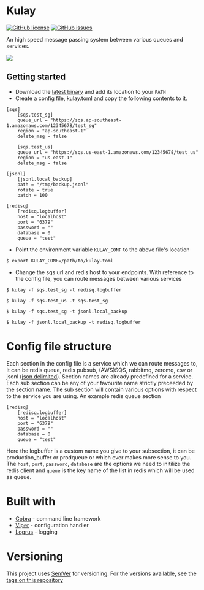 # Kulay
[![GitHub license](https://img.shields.io/badge/license-MIT-blue.svg?style=plastic)](https://raw.githubusercontent.com/DudeWhoCode/kulay/master/LICENSE) [![GitHub issues](https://img.shields.io/github/issues/DudeWhoCode/kulay.svg?style=plastic)](https://github.com/DudeWhoCode/kulay/issues) 

An high speed message passing system between various queues and services.

<a href="https://asciinema.org/a/IrbTcz6eO0IoBhZ196t4rdz6Y" target="_blank"><img src="https://asciinema.org/a/IrbTcz6eO0IoBhZ196t4rdz6Y.png" /></a>

## Getting started
* Download the [latest binary](https://github.com/DudeWhoCode/kulay/releases/tag/v0.1.1) and add its location to your `PATH`
* Create a config file, kulay.toml and copy the following contents to it.
```
[sqs]
    [sqs.test_sg]
    queue_url = "https://sqs.ap-southeast-1.amazonaws.com/12345678/test_sg"
    region = "ap-southeast-1"
    delete_msg = false
    
    [sqs.test_us]
    queue_url = "https://sqs.us-east-1.amazonaws.com/12345678/test_us"
    region = "us-east-1"
    delete_msg = false
    
[jsonl]
    [jsonl.local_backup]
    path = "/tmp/backup.jsonl"
    rotate = true
    batch = 100
    
[redisq]
    [redisq.logbuffer]
    host = "localhost"
    port = "6379"
    password = ""
    database = 0
    queue = "test"
```
* Point the environment variable `KULAY_CONF` to the above file's location
```
$ export KULAY_CONF=/path/to/kulay.toml
```
* Change the sqs url and redis host to your endpoints. With reference to the config file, you can route messages between various services
```
$ kulay -f sqs.test_sg -t redisq.logbuffer

$ kulay -f sqs.test_us -t sqs.test_sg

$ kulay -f sqs.test_sg -t jsonl.local_backup

$ kulay -f jsonl.local_backup -t redisq.logbuffer
```

# Config file structure
Each section in the config file is a service which we can route messages to, It can be redis queue, redis pubsub, (AWS)SQS, rabbitmq, zeromq, csv or jsonl ([json delimited](http://jsonlines.org/)). Section names are already predefined for a service.
Each sub section can be any of your favourite name strictly preceeded by the section name. The sub section will contain various options with respect to the service you are using. An example redis queue section
```
[redisq]
    [redisq.logbuffer]
    host = "localhost"
    port = "6379"
    password = ""
    database = 0
    queue = "test"
```
Here the logbuffer is a custom name you give to your subsection, it can be production_buffer or prodqueue or which ever makes more sense to you. The `host`, `port`, `password`, `database` are the options we need to initilize the redis client and `queue` is the key name of the list in redis which will be used as queue.

# Built with
* [Cobra](https://github.com/spf13/cobra) - command line framework
* [Viper](https://github.com/spf13/viper) - configuration handler
* [Logrus](https://github.com/sirupsen/logrus) - logging

# Versioning
This project uses [SemVer](http://semver.org/) for versioning. For the versions available, see the [tags on this repository](https://github.com/DudeWhoCode/kulay/tags)

